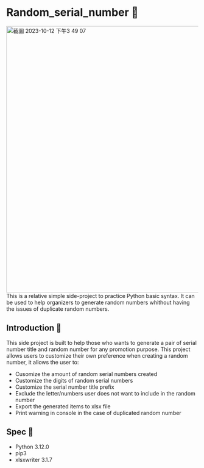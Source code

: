 # Random_serial_number 🎰
<img width="700" alt="截圖 2023-10-12 下午3 49 07" src="https://github.com/phoenix850508/random_serial_number/assets/121414639/e65aba6f-d248-433a-b3d7-0f7c112453a8">
<br>
This is a relative simple side-project to practice Python basic syntax. It can be used to help organizers to generate random numbers whithout having the issues of duplicate random numbers.

## Introduction 🌟
This side project is built to help those who wants to generate a pair of serial number title and random number for any promotion purpose.
This project allows users to customize their own preference when creating a random number, it allows the user to:
- Cusomize the amount of random serial numbers created
- Customize the digits of random serial numbers
- Customize the serial number title prefix
- Exclude the letter/numbers user does not want to include in the random number
- Export the generated items to xlsx file
- Print warning in console in the case of duplicated random number

## Spec 🔧
* Python 3.12.0
* pip3
* xlsxwriter 3.1.7
